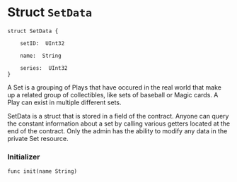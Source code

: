 # Struct `SetData`

```cadence
struct SetData {

    setID:  UInt32

    name:  String

    series:  UInt32
}
```

 A Set is a grouping of Plays that have occured in the real world
 that make up a related group of collectibles, like sets of baseball
 or Magic cards. A Play can exist in multiple different sets.

 SetData is a struct that is stored in a field of the contract.
 Anyone can query the constant information
 about a set by calling various getters located
 at the end of the contract. Only the admin has the ability
 to modify any data in the private Set resource.



### Initializer

```cadence
func init(name String)
```


